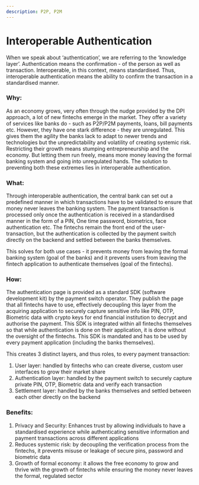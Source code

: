 ```yaml
---
description: P2P, P2M
---
```


# Interoperable Authentication

When we speak about ‘authentication’, we are referring to the ‘knowledge layer’. Authentication means the confirmation - of the person as well as transaction. Interoperable, in this context, means standardised. Thus, interoperable authentication means the ability to confirm the transaction in a standardised manner.&#x20;

### Why:&#x20;

As an economy grows, very often through the nudge provided by the DPI approach, a lot of new fintechs emerge in the market. They offer a variety of services like banks do - such as P2P/P2M payments, loans, bill payments etc. However, they have one stark difference - they are unregulated. This gives them the agility the banks lack to adapt to newer trends and technologies but the unpredictability and volatility of creating systemic risk. Restricting their growth means stumping entrepreneurship and the economy. But letting them run freely, means more money leaving the formal banking system and going into unregulated hands. The solution to preventing both these extremes lies in interoperable authentication.&#x20;

### What:&#x20;

Through interoperable authentication, the central bank can set out a predefined manner in which transactions have to be validated to ensure that money never leaves the banking system. The payment transaction is processed only once the authentication is received in a standardised manner in the form of a PIN, One time password, biometrics, face authentication etc. The fintechs remain the front end of the user-transaction, but the authentication is collected by the payment switch directly on the backend and settled between the banks themselves.&#x20;

This solves for both use cases - it prevents money from leaving the formal banking system (goal of the banks) and it prevents users from leaving the fintech application to authenticate themselves (goal of the fintechs).&#x20;

### How:&#x20;

The authentication page is provided as a standard SDK (software development kit) by the payment switch operator. They publish the page that all fintechs have to use, effectively decoupling this layer from the acquiring application to securely capture sensitive info like PIN, OTP, Biometric data with crypto keys for end financial institution to decrypt and authorise the payment. This SDK is integrated within all fintechs themselves so that while authentication is done on their application, it is done without the oversight of the fintechs. This SDK is mandated and has to be used by every payment application (including the banks themselves).&#x20;

This creates 3 distinct layers, and thus roles, to every payment transaction:&#x20;

1. User layer: handled by fintechs who can create diverse, custom user interfaces to grow their market share&#x20;
2. Authentication layer: handled by the payment switch to securely capture private PIN, OTP, Biometric data and verify each transaction&#x20;
3. Settlement layer: handled by the banks themselves and settled between each other directly on the backend&#x20;

### Benefits:&#x20;

1. Privacy and Security: Enhances trust by allowing individuals to have a standardised experience while authenticating sensitive information and payment transactions across different applications&#x20;
2. Reduces systemic risk: by decoupling the verification process from the fintechs, it prevents misuse or leakage of secure pins, password and biometric data&#x20;
3. Growth of formal economy: it allows the free economy to grow and thrive with the growth of fintechs while ensuring the money never leaves the formal, regulated sector&#x20;
